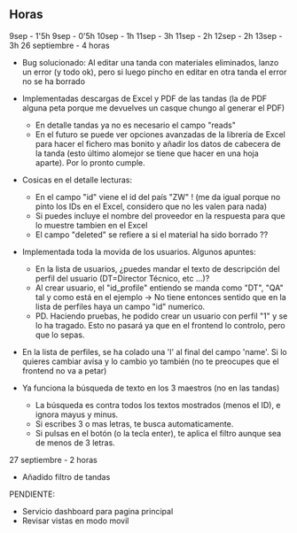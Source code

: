 ## Horas

9sep - 1'5h
9sep - 0'5h
10sep - 1h
11sep - 3h
11sep - 2h
12sep - 2h
13sep - 3h
26 septiembre - 4 horas
- Bug solucionado: Al editar una tanda con materiales eliminados, lanzo un error (y todo ok), pero si luego pincho en editar en otra tanda el error no se ha borrado

- Implementadas descargas de Excel y PDF de las tandas (la de PDF alguna peta porque me devuelves un casque chungo al generar el PDF)
    - En detalle tandas ya no es necesario el campo "reads"
    - En el futuro se puede ver opciones avanzadas de la librería de Excel para hacer el fichero mas bonito y añadir los datos de cabecera de la tanda (esto último alomejor se tiene que hacer en una hoja aparte). Por lo pronto cumple.

- Cosicas en el detalle lecturas:
    - En el campo "id" viene el id del país "ZW" ! (me da igual porque no pinto los IDs en el Excel, considero que no les valen para nada)
    - Si puedes incluye el nombre del proveedor en la respuesta para que lo muestre tambien en el Excel
    - El campo "deleted" se refiere a si el material ha sido borrado ?? 

- Implementada toda la movida de los usuarios. Algunos apuntes:
    - En la lista de usuarios, ¿puedes mandar el texto de descripción del perfil del usuario (DT=Director Técnico, etc ...)?
    - Al crear usuario, el "id_profile" entiendo se manda como "DT", "QA" tal y como está en el ejemplo  -> No tiene entonces sentido que en la lista de perfiles haya un campo "id" numerico.
    - PD. Haciendo pruebas, he podido crear un usuario con perfil "1" y se lo ha tragado. Esto no pasará ya que en el frontend lo controlo, pero que lo sepas.

- En la lista de perfiles, se ha colado una 'l' al final del campo 'name'. Si lo quieres cambiar avisa y lo cambio yo también (no te preocupes que el frontend no va a petar)
- Ya funciona la búsqueda de texto en los 3 maestros (no en las tandas)
    - La búsqueda es contra todos los textos mostrados (menos el ID), e ignora mayus y minus.
    - Si escribes 3 o mas letras, te busca automaticamente.
    - Si pulsas en el botón (o la tecla enter), te aplica el filtro aunque sea de menos de 3 letras.


27 septiembre - 2 horas
- Añadido filtro de tandas

PENDIENTE:
- Servicio dashboard para pagina principal
- Revisar vistas en modo movil
